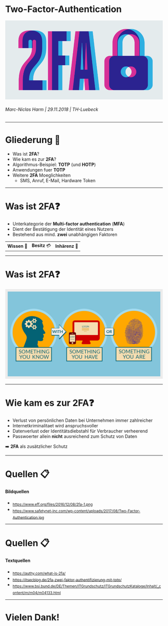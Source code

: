 <!-- $theme: gaia -->

# Two-Factor-Authentication

![](images/2fa.png)

###### Marc-Niclas Harm | 29.11.2018 | TH-Luebeck

---

# Gliederung :pushpin:

- Was ist **2FA**?
- Wie kam es zur **2FA**?
- Algorithmus-Beispiel: **TOTP** (und **HOTP**)
- Anwendungen fuer **TOTP**
- Weitere **2FA** Moeglichkeiten
  - SMS, Anruf, E-Mail, Hardware Token

---

# Was ist **2FA**:question:

- Unterkategorie der **Multi-factor authentication** (**MFA**)
- Dient der Bestätigung der Identität eines Nutzers
- Bestehend aus mind. **zwei** unabhängigen Faktoren

||||
|:-:|:-:|:-:|
|**Wissen** :key:|**Besitz** :credit_card:|**Inhärenz** :eyes:

---

# Was ist **2FA**:question:

![](images/Two-Factor-Authentication-Factors.jpg)

---

# Wie kam es zur **2FA**:question:

- Verlust von persönlichen Daten bei Unternehmen immer zahlreicher
- Internetkriminalitaet wird anspruchsvoller
- Datenverlust oder Identitätsdiebstahl für Verbraucher verheerend
- Passwoerter allein **nicht** ausreichend zum Schutz von Daten

:arrow_right: **2FA** als zusätzlicher Schutz

---

# Quellen :clipboard:

#### Bildquellen

- <sub>https://www.eff.org/files/2016/12/08/2fa-1.png</sub>
- <sub>https://www.safetynet-inc.com/wp-content/uploads/2017/08/Two-Factor-Authentication.jpg</sub>

---

# Quellen :clipboard:

#### Textquellen

- <sub>https://authy.com/what-is-2fa/</sub>
- <sub>https://itsecblog.de/2fa-zwei-faktor-authentifizierung-mit-totp/</sub>
- <sub>https://www.bsi.bund.de/DE/Themen/ITGrundschutz/ITGrundschutzKataloge/Inhalt/_content/m/m04/m04133.html</sub>

---

# Vielen Dank!